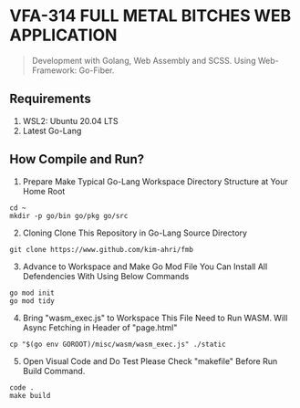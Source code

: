 # VFA-314 FULL METAL BITCHES WEB APPLICATION
> Development with Golang, Web Assembly and SCSS.
> Using Web-Framework: Go-Fiber.

## Requirements
1. WSL2: Ubuntu 20.04 LTS
2. Latest Go-Lang

## How Compile and Run?
1. Prepare
Make Typical Go-Lang Workspace Directory Structure at Your Home Root

```
cd ~
mkdir -p go/bin go/pkg go/src
```

2. Cloning
Clone This Repository in Go-Lang Source Directory

```
git clone https://www.github.com/kim-ahri/fmb
```

3. Advance to Workspace and Make Go Mod File
You Can Install All Defendencies With Using Below Commands

```
go mod init
go mod tidy
```

4. Bring "wasm_exec.js" to Workspace
This File Need to Run WASM. Will Async Fetching in Header of "page.html"

```
cp "$(go env GOROOT)/misc/wasm/wasm_exec.js" ./static
```

5. Open Visual Code and Do Test
Please Check "makefile" Before Run Build Command.

```
code .
make build
```